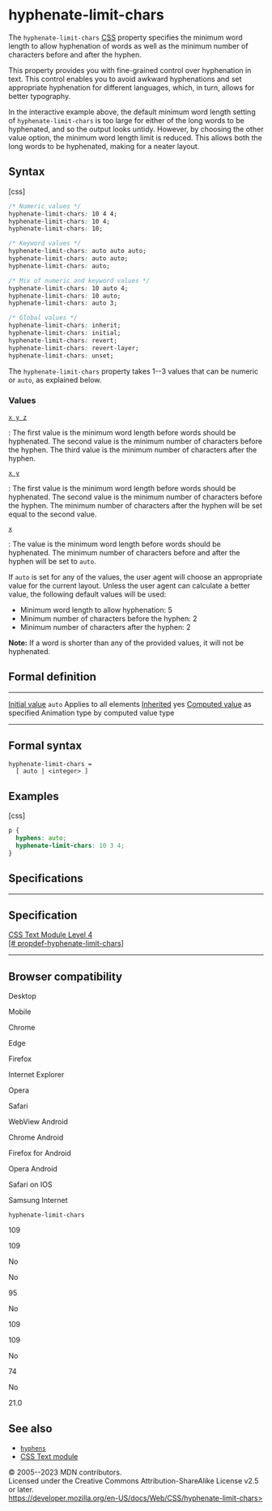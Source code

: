 hyphenate-limit-chars
=====================

The `hyphenate-limit-chars`
[CSS](https://developer.mozilla.org/en-US/docs/Web/CSS) property
specifies the minimum word length to allow hyphenation of words as well
as the minimum number of characters before and after the hyphen.

This property provides you with fine-grained control over hyphenation in
text. This control enables you to avoid awkward hyphenations and set
appropriate hyphenation for different languages, which, in turn, allows
for better typography.

In the interactive example above, the default minimum word length
setting of `hyphenate-limit-chars` is too large for either of the long
words to be hyphenated, and so the output looks untidy. However, by
choosing the other value option, the minimum word length limit is
reduced. This allows both the long words to be hyphenated, making for a
neater layout.

Syntax
------

[css]

```css
/* Numeric values */
hyphenate-limit-chars: 10 4 4;
hyphenate-limit-chars: 10 4;
hyphenate-limit-chars: 10;

/* Keyword values */
hyphenate-limit-chars: auto auto auto;
hyphenate-limit-chars: auto auto;
hyphenate-limit-chars: auto;

/* Mix of numeric and keyword values */
hyphenate-limit-chars: 10 auto 4;
hyphenate-limit-chars: 10 auto;
hyphenate-limit-chars: auto 3;

/* Global values */
hyphenate-limit-chars: inherit;
hyphenate-limit-chars: initial;
hyphenate-limit-chars: revert;
hyphenate-limit-chars: revert-layer;
hyphenate-limit-chars: unset;
```

The `hyphenate-limit-chars` property takes 1--3 values that can be
numeric or `auto`, as explained below.

### Values

[`x y z`](#x_y_z)

:   The first value is the minimum word length before words should be
    hyphenated. The second value is the minimum number of characters
    before the hyphen. The third value is the minimum number of
    characters after the hyphen.

[`x y`](#x_y)

:   The first value is the minimum word length before words should be
    hyphenated. The second value is the minimum number of characters
    before the hyphen. The minimum number of characters after the hyphen
    will be set equal to the second value.

[`x`](#x)

:   The value is the minimum word length before words should be
    hyphenated. The minimum number of characters before and after the
    hyphen will be set to `auto`.

If `auto` is set for any of the values, the user agent will choose an
appropriate value for the current layout. Unless the user agent can
calculate a better value, the following default values will be used:

- Minimum word length to allow hyphenation: 5
- Minimum number of characters before the hyphen: 2
- Minimum number of characters after the hyphen: 2

**Note:** If a word is shorter than any of the provided values, it will
not be hyphenated.

Formal definition
-----------------

  ---------------------------------- ------------------------
  [Initial value](initial_value.md)     `auto`
  Applies to                         all elements
  [Inherited](inheritance.md)           yes
  [Computed value](computed_value.md)   as specified
  Animation type                     by computed value type
  ---------------------------------- ------------------------

Formal syntax
-------------

```
hyphenate-limit-chars = 
  [ auto | <integer> ]  
```

Examples
--------

[css]

```css
p {
  hyphens: auto;
  hyphenate-limit-chars: 10 3 4;
}
```

Specifications
--------------

  -------------------------------------------------------------------------------------------------------------

Specification
  -------------------------------------------------------------------------------------------------------------

  [CSS Text Module Level 4\
  [\#
  propdef-hyphenate-limit-chars]](https://drafts.csswg.org/css-text-4/#propdef-hyphenate-limit-chars)

  -------------------------------------------------------------------------------------------------------------

Browser compatibility
---------------------

Desktop

Mobile

Chrome

Edge

Firefox

Internet Explorer

Opera

Safari

WebView Android

Chrome Android

Firefox for Android

Opera Android

Safari on IOS

Samsung Internet

`hyphenate-limit-chars`

109

109

No

No

95

No

109

109

No

74

No

21.0

See also
--------

- [`hyphens`](hyphens.md)
- [CSS Text module](css_text.md)

© 2005--2023 MDN contributors.\
Licensed under the Creative Commons Attribution-ShareAlike License v2.5
or later.\
https://developer.mozilla.org/en-US/docs/Web/CSS/hyphenate-limit-chars>
